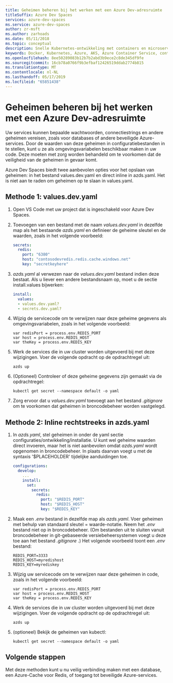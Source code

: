 ```yaml
---
title: Geheimen beheren bij het werken met een Azure Dev-adresruimte
titleSuffix: Azure Dev Spaces
services: azure-dev-spaces
ms.service: azure-dev-spaces
author: zr-msft
ms.author: zarhoads
ms.date: 05/11/2018
ms.topic: conceptual
description: Snelle Kubernetes-ontwikkeling met containers en microservices in Azure
keywords: Docker, Kubernetes, Azure, AKS, Azure Container Service, containers
ms.openlocfilehash: 8ee50289083b12b7b2abd3b9ece2c8de345df9fe
ms.sourcegitcommit: 16cb78a0766f9b3efbaf12426519ddab2774b815
ms.translationtype: MT
ms.contentlocale: nl-NL
ms.lasthandoff: 05/17/2019
ms.locfileid: "65851438"
---
```

# <a name="how-to-manage-secrets-when-working-with-an-azure-dev-space"></a>Geheimen beheren bij het werken met een Azure Dev-adresruimte

Uw services kunnen bepaalde wachtwoorden, connectiestrings en andere geheimen vereisen, zoals voor databases of andere beveiligde Azure-services. Door de waarden van deze geheimen in configuratiebestanden in te stellen, kunt u ze als omgevingsvariabelen beschikbaar maken in uw code.  Deze moeten met zorg worden behandeld om te voorkomen dat de veiligheid van de geheimen in gevaar komt.

Azure Dev Spaces biedt twee aanbevolen opties voor het opslaan van geheimen: in het bestand values.dev.yaml en direct inline in azds.yaml. Het is niet aan te raden om geheimen op te slaan in values.yaml.
 
## <a name="method-1-valuesdevyaml"></a>Methode 1: values.dev.yaml
1. Open VS Code met uw project dat is ingeschakeld voor Azure Dev Spaces.
2. Toevoegen van een bestand met de naam _values.dev.yaml_ in dezelfde map als het bestaande _azds.yaml_ en definieer de geheime sleutel en de waarden, zoals in het volgende voorbeeld:

    ```yaml
    secrets:
      redis:
        port: "6380"
        host: "contosodevredis.redis.cache.windows.net"
        key: "secretkeyhere"
    ```
     
3. _azds.yaml_ al verwezen naar de _values.dev.yaml_ bestand indien deze bestaat. Als u liever een andere bestandsnaam op, moet u de sectie install.values bijwerken:

    ```yaml
    install:
      values:
      - values.dev.yaml?
      - secrets.dev.yaml?
    ```
 
4. Wijzig de servicecode om te verwijzen naar deze geheime gegevens als omgevingsvariabelen, zoals in het volgende voorbeeld:

    ```
    var redisPort = process.env.REDIS_PORT
    var host = process.env.REDIS_HOST
    var theKey = process.env.REDIS_KEY
    ```
    
5. Werk de services die in uw cluster worden uitgevoerd bij met deze wijzigingen. Voer de volgende opdracht op de opdrachtregel uit:

    ```
    azds up
    ```
 
6. (Optioneel) Controleer of deze geheime gegevens zijn gemaakt via de opdrachtregel:

      ```
      kubectl get secret --namespace default -o yaml 
      ```

7. Zorg ervoor dat u _values.dev.yaml_ toevoegt aan het bestand _.gitignore_ om te voorkomen dat geheimen in broncodebeheer worden vastgelegd.
 
 
## <a name="method-2-inline-directly-in-azdsyaml"></a>Methode 2: Inline rechtstreeks in azds.yaml
1.  In _azds.yaml_, stel geheimen in onder de yaml sectie configuraties/ontwikkeling/installatie. U kunt wel geheime waarden direct invoeren, maar het is niet aanbevolen omdat _azds.yaml_ wordt opgenomen in broncodebeheer. In plaats daarvan voegt u met de syntaxis '$PLACEHOLDER' tijdelijke aanduidingen toe.

    ```yaml
    configurations:
      develop:
        ...
        install:
          set:
            secrets:
              redis:
                port: "$REDIS_PORT"
                host: "$REDIS_HOST"
                key: "$REDIS_KEY"
    ```
     
2.  Maak een _.env_ bestand in dezelfde map als _azds.yaml_. Voer geheimen met behulp van standaard sleutel = waarde-notatie. Neem het _.env_ bestand niet op in broncodebeheer. (Om bestanden uit te sluiten vanuit broncodebeheer in git-gebaseerde versiebeheersystemen voegt u deze toe aan het bestand _.gitignore_ .) Het volgende voorbeeld toont een _.env_ bestand:

    ```
    REDIS_PORT=3333
    REDIS_HOST=myredishost
    REDIS_KEY=myrediskey
    ```
2.  Wijzig uw servicecode om te verwijzen naar deze geheimen in code, zoals in het volgende voorbeeld:

    ```
    var redisPort = process.env.REDIS_PORT
    var host = process.env.REDIS_HOST
    var theKey = process.env.REDIS_KEY
    ```
 
3.  Werk de services die in uw cluster worden uitgevoerd bij met deze wijzigingen. Voer de volgende opdracht op de opdrachtregel uit:

    ```
    azds up
    ```

4.  (optioneel) Bekijk de geheimen van kubectl:

    ```
    kubectl get secret --namespace default -o yaml
    ```

## <a name="next-steps"></a>Volgende stappen

Met deze methoden kunt u nu veilig verbinding maken met een database, een Azure-Cache voor Redis, of toegang tot beveiligde Azure-services.
 
